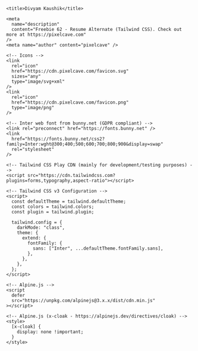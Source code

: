 <!doctype html>
<html lang="en">
  <head>
    <meta charset="utf-8" />
    <meta name="viewport" content="width=device-width,initial-scale=1.0" />

    <title>Divyam Kaushik</title>

    <meta
      name="description"
      content="Freebie 62 - Resume Alternate (Tailwind CSS). Check out more at https://pixelcave.com"
    />
    <meta name="author" content="pixelcave" />

    <!-- Icons -->
    <link
      rel="icon"
      href="https://cdn.pixelcave.com/favicon.svg"
      sizes="any"
      type="image/svg+xml"
    />
    <link
      rel="icon"
      href="https://cdn.pixelcave.com/favicon.png"
      type="image/png"
    />

    <!-- Inter web font from bunny.net (GDPR compliant) -->
    <link rel="preconnect" href="https://fonts.bunny.net" />
    <link
      href="https://fonts.bunny.net/css2?family=Inter:wght@300;400;500;600;700;800;900&display=swap"
      rel="stylesheet"
    />

    <!-- Tailwind CSS Play CDN (mainly for development/testing purposes) -->
    <script src="https://cdn.tailwindcss.com?plugins=forms,typography,aspect-ratio"></script>

    <!-- Tailwind CSS v3 Configuration -->
    <script>
      const defaultTheme = tailwind.defaultTheme;
      const colors = tailwind.colors;
      const plugin = tailwind.plugin;

      tailwind.config = {
        darkMode: "class",
        theme: {
          extend: {
            fontFamily: {
              sans: ["Inter", ...defaultTheme.fontFamily.sans],
            },
          },
        },
      };
    </script>

    <!-- Alpine.js -->
    <script
      defer
      src="https://unpkg.com/alpinejs@3.x.x/dist/cdn.min.js"
    ></script>

    <!-- Alpine.js (x-cloak - https://alpinejs.dev/directives/cloak) -->
    <style>
      [x-cloak] {
        display: none !important;
      }
    </style>
  </head>
  <body>
    <!-- Page Container -->
    <div
      x-data="{
        darkMode: false,
        toggleDarkMode() {
          this.darkMode = ! this.darkMode;

          // Toggle dark class on html element
          if (this.darkMode) {
            document.body.parentNode.classList.add('dark');
          } else {
            document.body.parentNode.classList.remove('dark');
          }
        }
      }"
      class="min-h-dvh min-w-[320px] bg-white text-gray-800 dark:bg-gray-950 dark:text-gray-100"
    >
      <!-- Toggle Dark Mode -->
      <div
        class="fixed right-0 top-0 z-50 flex size-12 items-center justify-center"
      >
        <button
          x-on:click="toggleDarkMode()"
          type="button"
          class="inline-block size-9 text-gray-600 hover:opacity-75 dark:text-gray-400"
        >
          <svg
            x-show="!darkMode"
            x-cloak
            xmlns="http://www.w3.org/2000/svg"
            viewBox="0 0 24 24"
            fill="none"
            stroke="currentColor"
            stroke-width="2"
            stroke-linecap="round"
            stroke-linejoin="round"
            class="inline-block size-6"
          >
            <circle cx="12" cy="12" r="4" />
            <path d="M12 2v2" />
            <path d="M12 20v2" />
            <path d="m4.93 4.93 1.41 1.41" />
            <path d="m17.66 17.66 1.41 1.41" />
            <path d="M2 12h2" />
            <path d="M20 12h2" />
            <path d="m6.34 17.66-1.41 1.41" />
            <path d="m19.07 4.93-1.41 1.41" />
          </svg>
          <svg
            x-show="darkMode"
            x-cloak
            xmlns="http://www.w3.org/2000/svg"
            viewBox="0 0 24 24"
            fill="none"
            stroke="currentColor"
            stroke-width="2"
            stroke-linecap="round"
            stroke-linejoin="round"
            class="inline-block size-6"
          >
            <path d="M12 3a6 6 0 0 0 9 9 9 9 0 1 1-9-9Z" />
          </svg>
        </button>
      </div>
      <!-- END Toggle Dark Mode -->

      <div class="container mx-auto max-w-7xl">
        <div class="grid grid-cols-1 md:grid-cols-12">
          <!-- Info -->
          <div
            class="bg-gray-100 p-5 text-left dark:bg-gray-900 md:col-span-4 lg:p-14"
          >
            <h1
              class="leading-tighter mt-5 text-4xl font-extrabold lg:text-6xl"
            >
              Divyam<br />
              Kaushik
            </h1>
            <h2 class="mt-3 text-xl text-purple-600 dark:text-purple-500">
             
            </h2>
            <div class="-mx-3 mt-8 lg:-mx-14">
              <img
                src="C:\Users\HP\Downloads\IMG_0472~2.JPG"
                class="inline-block lg:rounded-sm"
                alt="Divyam Kaushik photo"
              />
            </div>
            <p
              class="mt-10 text-balance leading-relaxed text-gray-700 dark:text-gray-300"
            >
            Organized and dependable candidate successful at managing multiple priorities with a positive attitude. 
            Willingness to take on added responsibilities to meet team goals.
            Detail-oriented team player with strong academic skills. 
            Ability to handle multiple projects simultaneously with a high degree of accuracy.
            </p>
            <div class="mt-10 space-y-5">
              <div class="flex items-center gap-5">
                <svg
                  xmlns="http://www.w3.org/2000/svg"
                  viewBox="0 0 24 24"
                  fill="none"
                  stroke="currentColor"
                  stroke-width="2"
                  stroke-linecap="round"
                  stroke-linejoin="round"
                  class="inline-block size-6 flex-none text-purple-600 dark:text-purple-500"
                >
                  <path d="M18 8c0 4.5-6 9-6 9s-6-4.5-6-9a6 6 0 0 1 12 0" />
                  <circle cx="12" cy="8" r="2" />
                  <path
                    d="M8.835 14H5a1 1 0 0 0-.9.7l-2 6c-.1.1-.1.2-.1.3 0 .6.4 1 1 1h18c.6 0 1-.4 1-1 0-.1 0-.2-.1-.3l-2-6a1 1 0 0 0-.9-.7h-3.835"
                  />
                </svg>
                <span class="truncate font-medium">Greater Noida,India</span>
              </div>
              <div class="flex items-center gap-5">
                <svg
                  xmlns="http://www.w3.org/2000/svg"
                  viewBox="0 0 24 24"
                  fill="none"
                  stroke="currentColor"
                  stroke-width="2"
                  stroke-linecap="round"
                  stroke-linejoin="round"
                  class="inline-block size-6 flex-none text-purple-600 dark:text-purple-500"
                >
                  <path
                    d="M22 16.92v3a2 2 0 0 1-2.18 2 19.79 19.79 0 0 1-8.63-3.07 19.5 19.5 0 0 1-6-6 19.79 19.79 0 0 1-3.07-8.67A2 2 0 0 1 4.11 2h3a2 2 0 0 1 2 1.72 12.84 12.84 0 0 0 .7 2.81 2 2 0 0 1-.45 2.11L8.09 9.91a16 16 0 0 0 6 6l1.27-1.27a2 2 0 0 1 2.11-.45 12.84 12.84 0 0 0 2.81.7A2 2 0 0 1 22 16.92z"
                  />
                </svg>
                <span class="truncate font-medium">+91 8279521759</span>
              </div>
              <div class="flex items-center gap-5">
                <svg
                  xmlns="http://www.w3.org/2000/svg"
                  viewBox="0 0 24 24"
                  fill="none"
                  stroke="currentColor"
                  stroke-width="2"
                  stroke-linecap="round"
                  stroke-linejoin="round"
                  class="inline-block size-6 flex-none text-purple-600 dark:text-purple-500"
                >
                  <path
                    d="M22 13V6a2 2 0 0 0-2-2H4a2 2 0 0 0-2 2v12c0 1.1.9 2 2 2h8"
                  />
                  <path d="m22 7-8.97 5.7a1.94 1.94 0 0 1-2.06 0L2 7" />
                  <path d="M19 16v6" />
                  <path d="M16 19h6" />
                </svg>
                <a
                  href="javascript:void(0)"
                  class="truncate font-medium text-black underline hover:text-black/75 dark:text-white dark:hover:text-white/75"
                >
                  divyamkaushik960@gmail.com
                </a>
              </div>
              <div class="flex items-center gap-5">
               
                <a
                  class="truncate font-medium text-black underline hover:text-black/75 dark:text-white dark:hover:text-white/75"
                  href="javascript:void(0)"
                >
                  
                </a>
              </div>
            </div>
          </div>
          <!-- END Info -->

          <!-- Bio -->
          <div class="mx-auto max-w-2xl space-y-16 p-5 md:col-span-8 md:p-10">
            <!-- Education -->
            <div>
              <div
                class="mb-8 border-b-4 border-gray-100 py-2.5 dark:border-gray-900"
              >
                <h3 class="text-xl font-medium">Education</h3>
              </div>
              <ul
                class="relative space-y-6 pl-6 before:absolute before:bottom-0 before:left-0 before:top-0 before:block before:w-1 before:rounded-full before:bg-purple-50 before:content-[''] dark:before:bg-purple-950"
              >
                <li
                  class="before:border-1 relative before:absolute before:-left-[1.875rem] before:top-6 before:block before:size-4 before:rounded-full before:border-2 before:border-purple-200/75 before:bg-white before:content-[''] dark:before:border-purple-800/75 dark:before:bg-gray-950"
                >
                  <h4
                    class="text-sm font-semibold text-purple-600 dark:text-purple-500"
                  >
                    2017
                  </h4>
                  <h5 class="mb-2 font-bold">
                    High School <br> City Convent School,Sikndrabad<br> 91.2%
                  </h5>
                  
                </li>
                <li
                  class="before:border-1 relative before:absolute before:-left-[1.875rem] before:top-6 before:block before:size-4 before:rounded-full before:border-2 before:border-purple-200/75 before:bg-white before:content-[''] dark:before:border-purple-800/75 dark:before:bg-gray-950"
                >
                  <h4
                    class="text-sm font-semibold text-purple-600 dark:text-purple-500"
                  >
                    2019
                  </h4>
                  <h5 class="mb-2 font-bold">
                    Intermediate Studies <br> Bhajanpal Bhati Inter College,Kakaur <br> 72.8%
                  </h5>
                  
                </li>
                <li
                  class="before:border-1 relative before:absolute before:-left-[1.875rem] before:top-6 before:block before:size-4 before:rounded-full before:border-2 before:border-purple-200/75 before:bg-white before:content-[''] dark:before:border-purple-800/75 dark:before:bg-gray-950"
                >
                  <h4
                    class="text-sm font-semibold text-purple-600 dark:text-purple-500"
                  >
                    2019-2022
                  </h4>
                  <h5 class="mb-2 font-bold">
                    Bachelors of Computers Applications<br> Global Institue of Information & Technology, Greater Noida<br>69.36%
                  </h5>
                  
                </li>
                <li
                  class="before:border-1 relative before:absolute before:-left-[1.875rem] before:top-6 before:block before:size-4 before:rounded-full before:border-2 before:border-purple-200/75 before:bg-white before:content-[''] dark:before:border-purple-800/75 dark:before:bg-gray-950"
                >
                  <h4
                    class="text-sm font-semibold text-purple-600 dark:text-purple-500"
                  >
                    2023-2025
                  </h4>
                  <h5 class="mb-2 font-bold">
                    Masters of Computers Applications<br> Galgotias University, Greater Noida<br>Persuing
                  </h5>
                  
                </li>
              </ul>
            </div>
            
            <!-- END Education -->

           

           <!-- Projects -->
            <div>
              <div
                class="mb-8 border-b-4 border-gray-100 py-2.5 dark:border-gray-900"
              >
                <h3 class="text-xl font-medium">Projects</h3>
              </div>
              <ul
                class="relative space-y-6 pl-6 before:absolute before:bottom-0 before:left-0 before:top-0 before:block before:w-1 before:rounded-full before:bg-purple-50 before:content-[''] dark:before:bg-purple-950"
              >
                <li
                  class="before:border-1 relative before:absolute before:-left-[1.875rem] before:top-6 before:block before:size-4 before:rounded-full before:border-2 before:border-purple-200/75 before:bg-white before:content-[''] dark:before:border-purple-800/75 dark:before:bg-gray-950"
                >
                  <h4
                    class="text-sm font-semibold text-purple-600 dark:text-purple-500"
                  >
                    Library Management System
                  </h4>
                  
                    
                  
                  <p class="text-sm/relaxed text-gray-700 dark:text-gray-300">
                   <b>Objective:</b> To provide an online library to students.

                   <br><b>Role:</b> Front End Developer.

                  <br> <b> Achievements: </b> Succesfully make an online platform for library.
                  </p>
                </li>
                <li
                  class="before:border-1 relative before:absolute before:-left-[1.875rem] before:top-6 before:block before:size-4 before:rounded-full before:border-2 before:border-purple-200/75 before:bg-white before:content-[''] dark:before:border-purple-800/75 dark:before:bg-gray-950"
                >
                  <h4
                    class="text-sm font-semibold text-purple-600 dark:text-purple-500"
                  >
                    Face Mask Detection
                  </h4>
                 
                  <p class="text-sm/relaxed text-gray-700 dark:text-gray-300">
                    <b>Objective:</b> To make an ML model to check wheter the person is wearing mask or not.

                   <br><b>Role:</b> Project Manager.

                  <br> <b> Achievements: </b> Project Works Succesfully.
                  </p>
                </li>
                <li
                  class="before:border-1 relative before:absolute before:-left-[1.875rem] before:top-6 before:block before:size-4 before:rounded-full before:border-2 before:border-purple-200/75 before:bg-white before:content-[''] dark:before:border-purple-800/75 dark:before:bg-gray-950"
                >
                  <h4
                    class="text-sm font-semibold text-purple-600 dark:text-purple-500"
                  >
                    White-Paper's Hub
                  </h4>
                 
                  <p class="text-sm/relaxed text-gray-700 dark:text-gray-300">
                    <b>Objective:</b> To provide an online platform in which user can upload and download the research paper.

                   <br><b>Role:</b> Project Manager and Front end Developer.

                  <br> <b> Achievements: </b> Project Works Succesfully.
                  </p>
                </li>
              </ul>
            </div>
            <!-- END Projects -->

            <!-- Social -->
            <div>
              <div
                class="mb-8 border-b-4 border-gray-100 py-2.5 dark:border-gray-900"
              >
                <h3 class="text-xl font-medium">Social</h3>
              </div>
              <ul
                class="relative space-y-6 pl-6 before:absolute before:bottom-0 before:left-0 before:top-0 before:block before:w-1 before:rounded-full before:bg-purple-50 before:content-[''] dark:before:bg-purple-950"
              >
                <li
                  class="before:border-1 relative before:absolute before:-left-[1.875rem] before:top-6 before:block before:size-4 before:rounded-full before:border-2 before:border-purple-200/75 before:bg-white before:content-[''] dark:before:border-purple-800/75 dark:before:bg-gray-950"
                >
                  <h4
                    class="text-sm font-semibold text-purple-600 dark:text-purple-500"
                  >
                    LinkedIn
                  </h4>
                  
                  <p>
                    <a
                      href="javascript:void(0)"
                      class="text-sm font-medium text-gray-600 underline hover:text-gray-600/75 dark:text-gray-400 dark:hover:text-gray-400/75"
                    >
                    https://www.linkedin.com/in/divyam-kaushik-bab96022a?utm_source=share&utm_campaign=share_via&utm_content=profile&utm_medium=android_app
                    </a>
                  </p>
                </li>
                
                
              </ul>

              <!-- Footer -->
              <footer
                class="mt-20 space-y-2 py-8 text-sm text-gray-600 dark:text-gray-400"
              >
                <p class="font-semibold">
                  Resume &copy;
                  <script>
                    document.write(new Date().getFullYear());
                  </script>
                </p>
                <p class="inline-flex items-center gap-1">
                  <span>Crafted with</span>
                  <svg
                    xmlns="http://www.w3.org/2000/svg"
                    viewBox="0 0 20 20"
                    fill="currentColor"
                    data-slot="icon"
                    class="hi-mini hi-heart inline-block size-5 text-rose-500"
                  >
                    <path
                      d="m9.653 16.915-.005-.003-.019-.01a20.759 20.759 0 0 1-1.162-.682 22.045 22.045 0 0 1-2.582-1.9C4.045 12.733 2 10.352 2 7.5a4.5 4.5 0 0 1 8-2.828A4.5 4.5 0 0 1 18 7.5c0 2.852-2.044 5.233-3.885 6.82a22.049 22.049 0 0 1-3.744 2.582l-.019.01-.005.003h-.002a.739.739 0 0 1-.69.001l-.002-.001Z"
                    />
                  </svg>
                  <span
                    >by
                    <a
                      href="https://pixelcave.com"
                      class="font-medium text-black underline hover:text-black/75 dark:text-white dark:hover:text-white/75"
                    >
                     Dk
                    </a></span
                  >
                </p>
              </footer>
              <!-- END Footer -->
            </div>
            <!-- END Social -->
          </div>
          <!-- END Bio -->
        </div>
      </div>
    </div>
    <!-- END Page Container -->
  </body>
</html>

